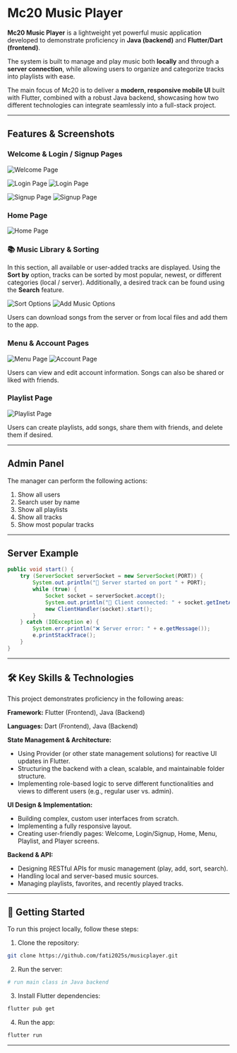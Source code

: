 # Mc20 Music Player

**Mc20 Music Player** is a lightweight yet powerful music application developed to demonstrate proficiency in **Java (backend)** and **Flutter/Dart (frontend)**.

The system is built to manage and play music both **locally** and through a **server connection**, while allowing users to organize and categorize tracks into playlists with ease.

The main focus of Mc20 is to deliver a **modern, responsive mobile UI** built with Flutter, combined with a robust Java backend, showcasing how two different technologies can integrate seamlessly into a full-stack project.

---

## Features & Screenshots

### Welcome & Login / Signup Pages

![Welcome Page](https://github.com/fati2025s/musicplayer/raw/fzarin1/untitled/assets/screenshots/WelcomePage.jpg)

![Login Page](https://github.com/fati2025s/musicplayer/raw/fzarin1/untitled/assets/screenshots/Login.jpg)  ![Login Page](untitled/assets/screenshots/Login1.jpg)

![Signup Page](untitled/assets/screenshots/Signup.jpg)  ![Signup Page](untitled/assets/screenshots/Signup1.jpg)

### Home Page

![Home Page](untitled/assets/screenshots/HomePage.jpg)

### 📚 Music Library & Sorting

In this section, all available or user-added tracks are displayed. Using the **Sort by** option, tracks can be sorted by most popular, newest, or different categories (local / server). Additionally, a desired track can be found using the **Search** feature.

![Sort Options](untitled/assets/screenshots/Sort.jpg)  ![Add Music Options](untitled/assets/screenshots/AploadAptions.jpg)

Users can download songs from the server or from local files and add them to the app.

### Menu & Account Pages

![Menu Page](untitled/assets/screenshots/Menu.jpg)  ![Account Page](untitled/assets/screenshots/UserAccount.jpg)

Users can view and edit account information. Songs can also be shared or liked with friends.

### Playlist Page

![Playlist Page](untitled/assets/screenshots/Playlists.jpg)

Users can create playlists, add songs, share them with friends, and delete them if desired.

---

## Admin Panel

The manager can perform the following actions:
1. Show all users
2. Search user by name
3. Show all playlists
4. Show all tracks
5. Show most popular tracks

---

## Server Example

```java
public void start() {
    try (ServerSocket serverSocket = new ServerSocket(PORT)) {
        System.out.println("🚀 Server started on port " + PORT);
        while (true) {
            Socket socket = serverSocket.accept();
            System.out.println("📡 Client connected: " + socket.getInetAddress());
            new ClientHandler(socket).start();
        }
    } catch (IOException e) {
        System.err.println("❌ Server error: " + e.getMessage());
        e.printStackTrace();
    }
}
```

---

## 🛠️ Key Skills & Technologies

This project demonstrates proficiency in the following areas:

**Framework:** Flutter (Frontend), Java (Backend)

**Languages:** Dart (Frontend), Java (Backend)

**State Management & Architecture:**
- Using Provider (or other state management solutions) for reactive UI updates in Flutter.
- Structuring the backend with a clean, scalable, and maintainable folder structure.
- Implementing role-based logic to serve different functionalities and views to different users (e.g., regular user vs. admin).

**UI Design & Implementation:**
- Building complex, custom user interfaces from scratch.
- Implementing a fully responsive layout.
- Creating user-friendly pages: Welcome, Login/Signup, Home, Menu, Playlist, and Player screens.

**Backend & API:**
- Designing RESTful APIs for music management (play, add, sort, search).
- Handling local and server-based music sources.
- Managing playlists, favorites, and recently played tracks.

---

## 🚀 Getting Started

To run this project locally, follow these steps:

1. Clone the repository:
```bash
git clone https://github.com/fati2025s/musicplayer.git
```
2. Run the server:
```bash
# run main class in Java backend
```
3. Install Flutter dependencies:
```bash
flutter pub get
```
4. Run the app:
```bash
flutter run
```

---

